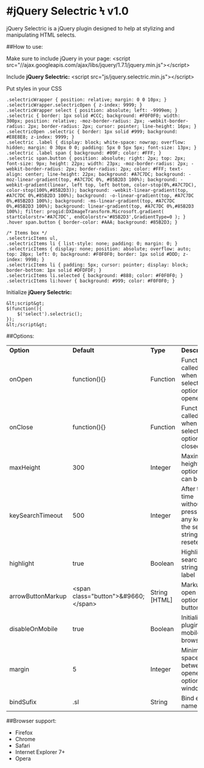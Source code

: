 #jQuery Selectric Ϟ v1.0
========================

jQuery Selectric is a jQuery plugin designed to help at stylizing and manipulating HTML selects.

##How to use:

Make sure to include jQuery in your page:
	&lt;script src=&quot;//ajax.googleapis.com/ajax/libs/jquery/1.7.1/jquery.min.js&quot;&gt;&lt;/script&gt;

Include **jQuery Selectric:**
	&lt;script src=&quot;js/jquery.selectric.min.js&quot;&gt;&lt;/script&gt;

Put styles in your CSS

	.selectricWrapper { position: relative; margin: 0 0 10px; }
	.selectricWrapper.selectricOpen { z-index: 9999; }
	.selectricWrapper select { position: absolute; left: -9999em; }
	.selectric { border: 1px solid #CCC; background: #F0F0F0; width: 300px; position: relative; -moz-border-radius: 2px; -webkit-border-radius: 2px; border-radius: 2px; cursor: pointer; line-height: 16px; }
	.selectricOpen .selectric { border: 1px solid #999; background: #E8E8E8; z-index: 9999; }
	.selectric .label { display: block; white-space: nowrap; overflow: hidden; margin: 0 30px 0 0; padding: 5px 0 5px 5px; font-size: 13px; }
	.selectric .label span { background: #09F; color: #FFF; }
	.selectric span.button { position: absolute; right: 2px; top: 2px; font-size: 9px; height: 22px; width: 23px; -moz-border-radius: 2px; -webkit-border-radius: 2px; border-radius: 2px; color: #FFF; text-align: center; line-height: 22px; background: #A7C7DC; background: -moz-linear-gradient(top, #A7C7DC 0%, #85B2D3 100%); background: -webkit-gradient(linear, left top, left bottom, color-stop(0%,#A7C7DC), color-stop(100%,#85B2D3)); background: -webkit-linear-gradient(top, #A7C7DC 0%,#85B2D3 100%); background: -o-linear-gradient(top, #A7C7DC 0%,#85B2D3 100%); background: -ms-linear-gradient(top, #A7C7DC 0%,#85B2D3 100%); background: linear-gradient(top, #A7C7DC 0%,#85B2D3 100%); filter: progid:DXImageTransform.Microsoft.gradient( startColorstr='#A7C7DC', endColorstr='#85B2D3',GradientType=0 ); }
	.hover span.button { border-color: #AAA; background: #85B2D3; }
	
	/* Items box */
	.selectricItems ul,
	.selectricItems li { list-style: none; padding: 0; margin: 0; }
	.selectricItems { display: none; position: absolute; overflow: auto; top: 28px; left: 0; background: #F0F0F0; border: 1px solid #DDD; z-index: 9998; }
	.selectricItems li { padding: 5px; cursor: pointer; display: block; border-bottom: 1px solid #DFDFDF; }
	.selectricItems li.selected { background: #888; color: #F0F0F0; }
	.selectricItems li:hover { background: #999; color: #F0F0F0; }


Initialize **jQuery Selectric:**

	&lt;script&gt;
	$(function(){
		$('select').selectric();
	});
	&lt;/script&gt;

##Options:

<table>
	<tr>
		<td><strong>Option</strong></td>
		<td><strong>Default</strong></td>
		<td><strong>Type</strong></td>
		<td><strong>Description</strong></td>
	</tr>
	<tr>
		<td>onOpen</td>
		<td>function(){}</td>
		<td>Function</td>
		<td>Function called when select options is opened</td>
	</tr>
	<tr>
		<td>onClose</td>
		<td>function(){}</td>
		<td>Function</td>
		<td>Function called when select options is closed</td>
	</tr>
	<tr>
		<td>maxHeight</td>
		<td>300</td>
		<td>Integer</td>
		<td>Maximum height options box can be</td>
	</tr>
	<tr>
		<td>keySearchTimeout</td>
		<td>500</td>
		<td>Integer</td>
		<td>After this time without pressing any key, the search string is reseted</td>
	</tr>
	<tr>
		<td>highlight</td>
		<td>true</td>
		<td>Boolean</td>
		<td>Highlight searched string in label</td>
	</tr>
	<tr>
		<td>arrowButtonMarkup</td>
		<td>&lt;span class=&quot;button&quot;&gt;&amp;#9660;&lt;/span&gt;</td>
		<td>String [HTML]</td>
		<td>Markup for open options button</td>
	</tr>
	<tr>
		<td>disableOnMobile</td>
		<td>true</td>
		<td>Boolean</td>
		<td>Initialize plugin on mobile browsers</td>
	</tr>
	<tr>
		<td>margin</td>
		<td>5</td>
		<td>Integer</td>
		<td>Minimum space between opened options and window</td>
	</tr>
	<tr>
		<td>bindSufix</td>
		<td>.sl</td>
		<td>String</td>
		<td>Bind events namespace</td>
	</tr>
</table>

##Browser support:

* Firefox
* Chrome
* Safari
* Internet Explorer 7+
* Opera